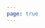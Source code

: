 ```yaml
---
page: true
---
```


<script setup>
import picture35 from './components/picture35.vue'
</script>

<picture35 />
